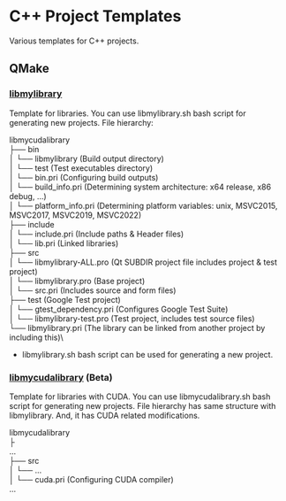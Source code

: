 # C++ Project Templates

Various templates for C++ projects. 

## QMake

### [libmylibrary](QMake/libmylibrary)

Template for libraries. You can use libmylibrary.sh bash script for generating new projects. File hierarchy:

libmycudalibrary\
 ├── bin\
 │   └── libmylibrary (Build output directory)\
 │   └── test (Test executables directory)\
 │   └── bin.pri (Configuring build outputs)\
 │   └── build_info.pri (Determining system architecture: x64 release, x86 debug, ...)\
 │   └── platform_info.pri (Determining platform variables: unix, MSVC2015, MSVC2017, MSVC2019, MSVC2022)\
 ├── include\
 │   └── include.pri (Include paths & Header files)\
 │   └── lib.pri (Linked libraries)\
 ├── src\
 │   └── libmylibrary-ALL.pro (Qt SUBDIR project file includes project & test project)\
 │   └── libmylibrary.pro (Base project)\
 │   └── src.pri (Includes source and form files)\
 ├── test (Google Test project)\
 │   └── gtest_dependency.pri (Configures Google Test Suite)\
 │   └── libmylibrary-test.pro (Test project, includes test source files)\
 └── libmylibrary.pri (The library can be linked from another project by including this)\

 * libmylibrary.sh bash script can be used for generating a new project.

### [libmycudalibrary](QMake/libmycudalibrary) (Beta)

Template for libraries with CUDA. You can use libmycudalibrary.sh bash script for generating new projects. File hierarchy has same structure with libmylibrary. And, it has CUDA related modifications. 

libmycudalibrary\
 ├\
 ... \
 ├── src\
 │   └── ...\
 │   └──  cuda.pri (Configuring CUDA compiler)\
 ...

